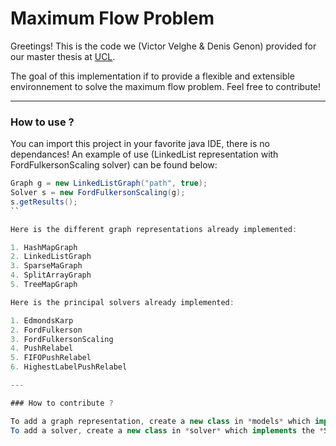 # Maximum Flow Problem

Greetings!
This is the code we (Victor Velghe & Denis Genon) provided for our master thesis at [UCL](https://wwww.uclouvain.be). 

The goal of this implementation if to provide a flexible and extensible environnement to solve the maximum flow problem. Feel free to contribute!

---

### How to use ?

You can import this project in your favorite java IDE, there is no dependances! An example of use (LinkedList representation with FordFulkersonScaling solver) can be found below:

```java
Graph g = new LinkedListGraph("path", true);
Solver s = new FordFulkersonScaling(g);
s.getResults();
``

Here is the different graph representations already implemented:

1. HashMapGraph
2. LinkedListGraph
3. SparseMaGraph
4. SplitArrayGraph
5. TreeMapGraph

Here is the principal solvers already implemented:

1. EdmondsKarp
2. FordFulkerson
3. FordFulkersonScaling
4. PushRelabel
5. FIFOPushRelabel
6. HighestLabelPushRelabel

---

### How to contribute ?

To add a graph representation, create a new class in *models* which implements the *Graph* interface.
To add a solver, create a new class in *solver* which implements the *Solver* interface.